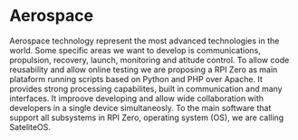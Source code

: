 # Aerospace
Aerospace technology represent the most advanced technologies in the world. Some specific areas we want to develop is communications, propulsion, recovery, launch, monitoring and atitude control.
To allow code reusability and allow online testing we are proposing a RPI Zero as main plataform running scripts based on Python and PHP over Apache. It provides strong processing capabilites, built in communication and many interfaces. It improove developing and allow wide collaboration with developers in a single device simultaneosly. To the main software that support all subsystems in RPI Zero, operating system (OS), we are calling SateliteOS.
